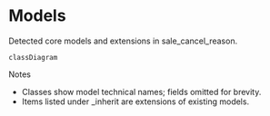 # Models

Detected core models and extensions in sale_cancel_reason.

```mermaid
classDiagram
```

Notes
- Classes show model technical names; fields omitted for brevity.
- Items listed under _inherit are extensions of existing models.
